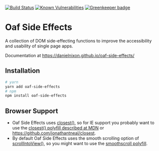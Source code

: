 [![Build Status](https://travis-ci.org/danielnixon/oaf-side-effects.svg?branch=master)](https://travis-ci.org/danielnixon/oaf-side-effects)
[![Known Vulnerabilities](https://snyk.io/test/github/danielnixon/oaf-side-effects/badge.svg?targetFile=package.json)](https://snyk.io/test/github/danielnixon/oaf-side-effects?targetFile=package.json)
[![Greenkeeper badge](https://badges.greenkeeper.io/danielnixon/oaf-side-effects.svg)](https://greenkeeper.io/)

# Oaf Side Effects

A collection of DOM side-effecting functions to improve the accessibility and usability of single page apps.

Documentation at https://danielnixon.github.io/oaf-side-effects/

## Installation

```sh
# yarn
yarn add oaf-side-effects
# npm
npm install oaf-side-effects
```

## Browser Support

* Oaf Side Effects uses [closest()](https://developer.mozilla.org/en-US/docs/Web/API/Element/closest), so for IE support you probably want to use the [closest() polyfill described at MDN](https://developer.mozilla.org/en-US/docs/Web/API/Element/closest#Polyfill) or https://github.com/jonathantneal/closest.
* By default Oaf Side Effects uses the smooth scrolling option of [scrollIntoView()](https://developer.mozilla.org/en-US/docs/Web/API/Element/scrollIntoView), so you might want to use the [smoothscroll polyfill](http://iamdustan.com/smoothscroll/).

